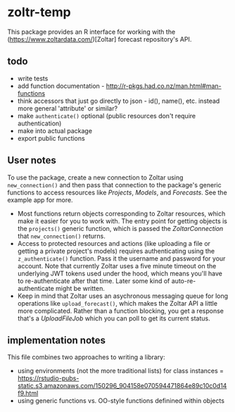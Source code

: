 # zoltr-temp

This package provides an R interface for working with the (https://www.zoltardata.com/)[Zoltar] forecast repository's
API.


## todo
- write tests
- add function documentation - http://r-pkgs.had.co.nz/man.html#man-functions
- think accessors that just go directly to json - id(), name(), etc. instead more general 'attribute' or similar?
- make `authenticate()` optional (public resources don't require authentication)
- make into actual package
- export public functions


## User notes
To use the package, create a new connection to Zoltar using `new_connection()` and then pass that connection to the
package's generic functions to access resources like _Projects_, _Models_, and _Forecasts_. See the example app for
more.

- Most functions return objects corresponding to Zoltar resources, which make it easier for you to work with. The entry
  point for getting objects is the `projects()` generic function, which is passed the _ZoltarConnection_ that
  `new_connection()` returns.
- Access to protected resources and actions (like uploading a file or getting a private project's models) requires
  authenticating using the `z_authenticate()` function. Pass it the username and password for your account. Note that
  currently Zoltar uses a five minute timeout on the underlying JWT tokens used under the hood, which means you'll have
  to re-authenticate after that time. Later some kind of auto-re-authenticate might be written.
- Keep in mind that Zoltar uses an asychronous messaging queue for long operations like `upload_forecast()`, which makes
  the Zoltar API a little more complicated. Rather than a function blocking, you get a response that's a _UploadFileJob_
  which you can poll to get its current status.


## implementation notes
This file combines two approaches to writing a library:

- using environments (not the more traditional lists) for class instances
  = https://rstudio-pubs-static.s3.amazonaws.com/150296_904158e070594471864e89c10c0d14f9.html
- using generic functions vs. OO-style functions definined within objects

